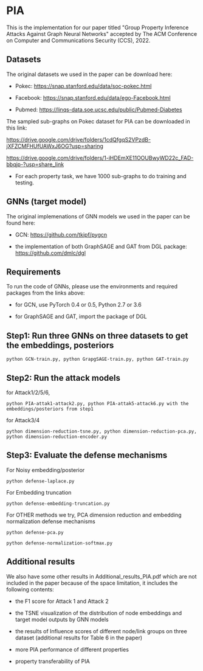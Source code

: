 # PIA

This is the implementation for our paper titled "Group Property Inference Attacks Against Graph Neural Networks" accepted by The ACM Conference on Computer and Communications Security (CCS), 2022. 

## Datasets

The original datasets we used in the paper can be download here:

- Pokec: https://snap.stanford.edu/data/soc-pokec.html

- Facebook: https://snap.stanford.edu/data/ego-Facebook.html

- Pubmed: https://linqs-data.soe.ucsc.edu/public/Pubmed-Diabetes

The sampled sub-graphs on Pokec dataset for PIA can be downloaded in this link: 

https://drive.google.com/drive/folders/1cdQfgqS2VPzdB-jXFZCMFHUfUAWxJ6OG?usp=sharing

https://drive.google.com/drive/folders/1-iHDEmXE11OOUBwyWD22c_FAD-bbqjp-?usp=share_link

- For each property task, we have 1000 sub-graphs to do training and testing.


## GNNs (target model)

The original implemenations of GNN models we used in the paper can be found here:

- GCN: https://github.com/tkipf/pygcn

- the implementation of both GraphSAGE and GAT from DGL package: https://github.com/dmlc/dgl

## Requirements

To run the code of GNNs, please use the environments and required packages from the links above:

 - for GCN, use PyTorch 0.4 or 0.5, Python 2.7 or 3.6

 - for GraphSAGE and GAT, import the package of DGL

## Step1: Run three GNNs on three datasets to get the embeddings, posteriors

    python GCN-train.py, python GrapgSAGE-train.py, python GAT-train.py  

## Step2: Run the attack models

for Attack1/2/5/6, 

    python PIA-attak1-attack2.py, python PIA-attak5-attack6.py with the embeddings/posteriors from step1

for Attack3/4 

    python dimension-reduction-tsne.py, python dimension-reduction-pca.py, python dimension-reduction-encoder.py
 
## Step3: Evaluate the defense mechanisms

For Noisy embedding/posterior

    python defense-laplace.py

For Embedding truncation

    python defense-embedding-truncation.py

For OTHER methods we try, PCA dimension reduction and embedding normalization defense mechanisms

    python defense-pca.py

    python defense-normalization-softmax.py

## Additional results

We also have some other results in Additional_results_PIA.pdf which are not included in the paper because of the space limitation, it includes the following contents:

- the F1 score for Attack 1 and Attack 2
 
- the TSNE visualization of the distribution of node embeddings and target model outputs by GNN models 

- the results of Influence scores of different node/link groups on three dataset (additional results for Table 6 in the paper)

- more PIA performance of different properties

- property transferability of PIA 



